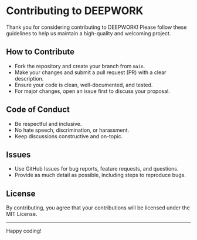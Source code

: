 # Contributing to DEEPWORK

Thank you for considering contributing to DEEPWORK! Please follow these guidelines to help us maintain a high-quality and welcoming project.

## How to Contribute
- Fork the repository and create your branch from `main`.
- Make your changes and submit a pull request (PR) with a clear description.
- Ensure your code is clean, well-documented, and tested.
- For major changes, open an issue first to discuss your proposal.

## Code of Conduct
- Be respectful and inclusive.
- No hate speech, discrimination, or harassment.
- Keep discussions constructive and on-topic.

## Issues
- Use GitHub Issues for bug reports, feature requests, and questions.
- Provide as much detail as possible, including steps to reproduce bugs.

## License
By contributing, you agree that your contributions will be licensed under the MIT License.

---

Happy coding!
